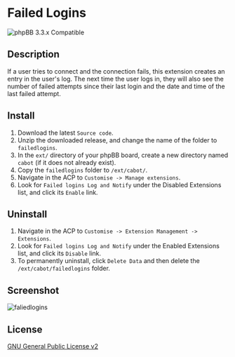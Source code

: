 # Failed Logins

![phpBB 3.3.x Compatible](https://img.shields.io/badge/phpBB-3.3.x%20Compatible%20-blue.svg)

## Description
If a user tries to connect and the connection fails, this extension creates an entry in the user's log. The next time the user logs in, they will also see the number of failed attempts since their last login and the date and time of the last failed attempt.

## Install
1. Download the latest `Source code`.
2. Unzip the downloaded release, and change the name of the folder to `failedlogins`.
3. In the `ext/` directory of your phpBB board, create a new directory named `cabot` (if it does not already exist).
4. Copy the `failedlogins` folder to `/ext/cabot/`.
5. Navigate in the ACP to `Customise -> Manage extensions`.
6. Look for `Failed logins Log and Notify` under the Disabled Extensions list, and click its `Enable` link.

## Uninstall
1. Navigate in the ACP to `Customise -> Extension Management -> Extensions`.
2. Look for `Failed logins Log and Notify` under the Enabled Extensions list, and click its `Disable` link.
3. To permanently uninstall, click `Delete Data` and then delete the `/ext/cabot/failedlogins` folder.

## Screenshot
![faliedlogins](https://github.com/user-attachments/assets/9c6cce75-d718-4710-bf10-6743f3315368)


## License
[GNU General Public License v2](http://opensource.org/licenses/GPL-2.0)
